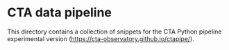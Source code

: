 # CTA data pipeline

This directory contains a collection of snippets for the CTA Python pipeline experimental version (https://cta-observatory.github.io/ctapipe/).

